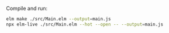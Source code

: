 Compile and run:

```bash
elm make ./src/Main.elm --output=main.js
npx elm-live ./src/Main.elm --hot --open -- --output=main.js
```
